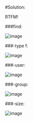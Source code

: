 #Solution:


RTFM!

###find:

![image](https://github.com/zakaria0101echifaouy/OverTheWire-Wargames/assets/108145379/b60b86d8-31fb-4416-8afe-220ca5d142f4)

###-type f:

![image](https://github.com/zakaria0101echifaouy/OverTheWire-Wargames/assets/108145379/d48dd6e1-8ee9-47b2-9cff-628eb52a695e)

###-user:

![image](https://github.com/zakaria0101echifaouy/OverTheWire-Wargames/assets/108145379/77c7134c-5b1f-4d25-accc-9b851da6bac4)

###-group:

![image](https://github.com/zakaria0101echifaouy/OverTheWire-Wargames/assets/108145379/cc0b5700-4ae0-4114-b94e-f7fdfb83263f)

###-size:

![image](https://github.com/zakaria0101echifaouy/OverTheWire-Wargames/assets/108145379/d33c2ebf-d51d-40eb-af35-be3e9b461462)
